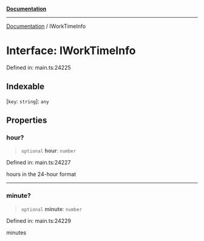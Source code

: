 [**Documentation**](../README.md)

***

[Documentation](../README.md) / IWorkTimeInfo

# Interface: IWorkTimeInfo

Defined in: main.ts:24225

## Indexable

\[`key`: `string`\]: `any`

## Properties

### hour?

> `optional` **hour**: `number`

Defined in: main.ts:24227

hours in the 24-hour format

***

### minute?

> `optional` **minute**: `number`

Defined in: main.ts:24229

minutes
